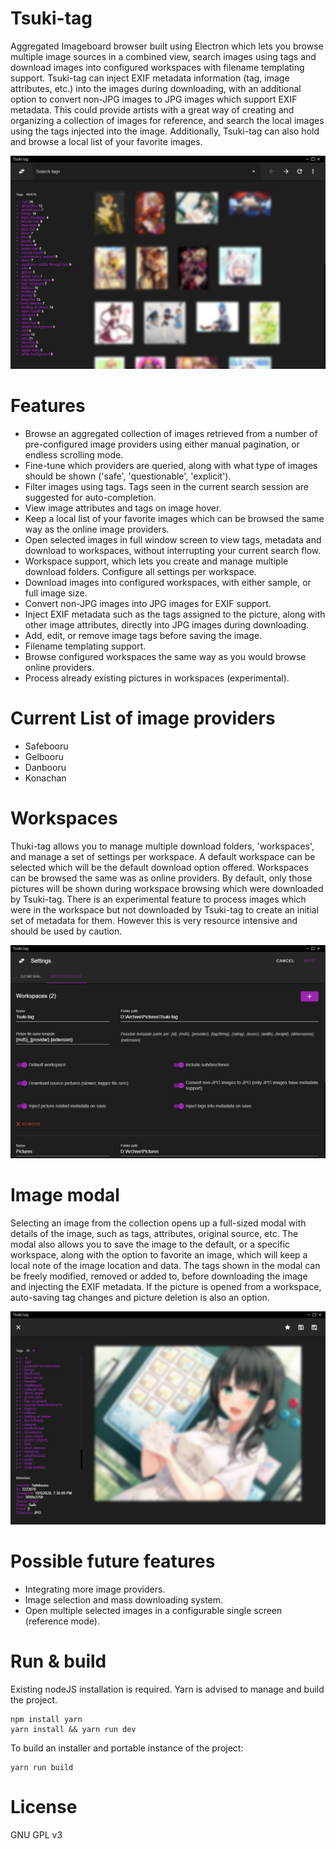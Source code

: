 # Tsuki-tag

Aggregated Imageboard browser built using Electron which lets you browse multiple image sources in a combined view, search images using tags and download images into configured workspaces with filename templating support. Tsuki-tag can inject EXIF metadata information (tag, image attributes, etc.) into the images during downloading, with an additional option to convert non-JPG images to JPG images which support EXIF metadata. This could provide artists with a great way of creating and organizing a collection of images for reference, and search the local images using the tags injected into the image. Additionally, Tsuki-tag can also hold and browse a local list of your favorite images.

![Tsuki-tag main window](/docs/images/tsuki-tag-main.png)

# Features

- Browse an aggregated collection of images retrieved from a number of pre-configured image providers using either manual pagination, or endless scrolling mode.
- Fine-tune which providers are queried, along with what type of images should be shown ('safe', 'questionable', 'explicit').
- Filter images using tags. Tags seen in the current search session are suggested for auto-completion.
- View image attributes and tags on image hover.
- Keep a local list of your favorite images which can be browsed the same way as the online image providers.
- Open selected images in full window screen to view tags, metadata and download to workspaces, without interrupting your current search flow.
- Workspace support, which lets you create and manage multiple download folders. Configure all settings per workspace.
- Download images into configured workspaces, with either sample, or full image size. 
- Convert non-JPG images into JPG images for EXIF support.
- Inject EXIF metadata such as the tags assigned to the picture, along with other image attributes, directly into JPG images during downloading.
- Add, edit, or remove image tags before saving the image.
- Filename templating support.
- Browse configured workspaces the same way as you would browse online providers.
- Process already existing pictures in workspaces (experimental).

# Current List of image providers

- Safebooru
- Gelbooru
- Danbooru
- Konachan

# Workspaces

Thuki-tag allows you to manage multiple download folders, 'workspaces', and manage a set of settings per workspace. A default workspace can be selected which will be the default download option offered. Workspaces can be browsed the same was as online providers. By default, only those pictures will be shown during workspace browsing which were downloaded by Tsuki-tag. There is an experimental feature to process images which were in the workspace but not downloaded by Tsuki-tag to create an initial set of metadata for them. However this is very resource intensive and should be used by caution.

![Tsuki-tag workspaces](/docs/images/tsuki-tag-workspaces.png)

# Image modal

Selecting an image from the collection opens up a full-sized modal with details of the image, such as tags, attributes, original source, etc. The modal also allows you to save the image to the default, or a specific workspace, along with the option to favorite an image, which will keep a local note of the image location and data. The tags shown in the modal can be freely modified, removed or added to, before downloading the image and injecting the EXIF metadata. If the picture is opened from a workspace, auto-saving tag changes and picture deletion is also an option.

![Tsuki-tag image modal](/docs/images/tsuki-tag-modal.png)

# Possible future features

- Integrating more image providers.
- Image selection and mass downloading system.
- Open multiple selected images in a configurable single screen (reference mode).

# Run & build

Existing nodeJS installation is required. Yarn is advised to manage and build the project.

```
npm install yarn
yarn install && yarn run dev
```

To build an installer and portable instance of the project:
```
yarn run build
```

# License

GNU GPL v3